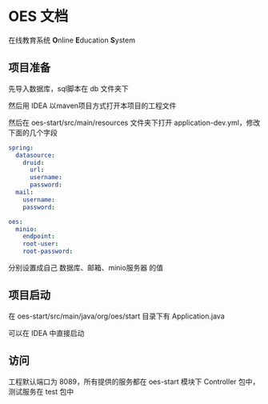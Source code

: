 # OES 文档
在线教育系统 **O**nline **E**ducation **S**ystem

## 项目准备

先导入数据库，sql脚本在 db 文件夹下

然后用 IDEA 以maven项目方式打开本项目的工程文件

然后在 oes-start/src/main/resources 文件夹下打开 application-dev.yml，修改下面的几个字段

```yml
spring:
  datasource:
    druid:
      url: 
      username: 
      password: 
  mail:
    username:
    password:

oes:
  minio:
    endpoint: 
    root-user: 
    root-password: 
```

分别设置成自己 数据库、邮箱、minio服务器 的值


## 项目启动

在 oes-start/src/main/java/org/oes/start 目录下有 Application.java

可以在 IDEA 中直接启动

## 访问

工程默认端口为 8089，所有提供的服务都在 oes-start 模块下 Controller 包中，测试服务在 test 包中
